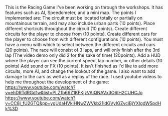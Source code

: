 This is the Racing Game I've been working on through the workshops. It has features such as AI, Speedometer, and a mini map. The points I implemented are: The circuit must be located totally or partially on mountainous terrain, and may also include urban parts (10 points).
Place different shortcuts throughout the circuit (10 points).
Create different circuits for the player to choose from (10 points).
Create different cars for the player to choose from with different configurations (10 points).
You must have a menu with which to select between the different circuits and cars (20 points).
The race will consist of 3 laps, and will only finish after the 3rd lap (The video demo only did 2 for the sake of time) (20points).
Add a HUD where the player can see the current speed, lap number, or other details (10 points)
Add sound or FX (10 points). It isn't finished as I'd like to add more circuits, more AI, and change the lookout of the game. I also want to add damage to the cars as well as a replay of the race.
I used youtube videos to help me throughout the development of the game: 
https://www.youtube.com/watch?v=ehDRTdRGd1w&list=PLZ1b66Z1KFKjzVAiQNAVx3O6IH2CUHCJo
https://www.youtube.com/watch?v=CC8j_fU2GTQ&pp=ygUdaHVkIHNwZWVkb21ldGVyIGZvciBjYXIgdW5pdHk%3D